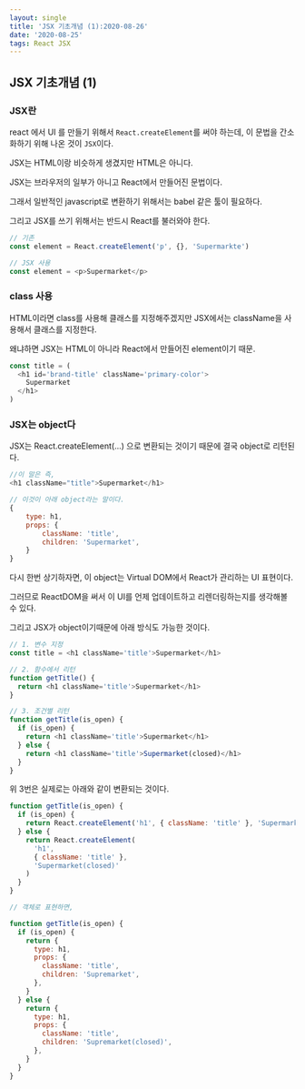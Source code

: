```yaml
---
layout: single
title: 'JSX 기초개념 (1):2020-08-26'
date: '2020-08-25'
tags: React JSX
---
```


## JSX 기초개념 (1)

### JSX란

react 에서 UI 를 만들기 위해서 `React.createElement`를 써야 하는데, 이 문법을 간소화하기 위해 나온 것이 `JSX`이다.

JSX는 HTML이랑 비슷하게 생겼지만 HTML은 아니다.

JSX는 브라우저의 일부가 아니고 React에서 만들어진 문법이다.

그래서 일반적인 javascript로 변환하기 위해서는 babel 같은 툴이 필요하다.

그리고 JSX를 쓰기 위해서는 반드시 React를 불러와야 한다.

```javascript
// 기존
const element = React.createElement('p', {}, 'Supermarkte')

// JSX 사용
const element = <p>Supermarket</p>
```

### class 사용

HTML이라면 class를 사용해 클래스를 지정해주겠지만 JSX에서는 className을 사용해서 클래스를 지정한다.

왜냐하면 JSX는 HTML이 아니라 React에서 만들어진 element이기 때문.

```javascript
const title = (
  <h1 id='brand-title' className='primary-color'>
    Supermarket
  </h1>
)
```

### JSX는 object다

JSX는 React.createElement(...) 으로 변환되는 것이기 때문에 결국 object로 리턴된다.

```javascript
//이 말은 즉,
<h1 className="title">Supermarket</h1>

// 이것이 아래 object라는 말이다.
{
    type: h1,
    props: {
        className: 'title',
        children: 'Supermarket',
    }
}
```

다시 한번 상기하자면, 이 object는 Virtual DOM에서 React가 관리하는 UI 표현이다.

그러므로 ReactDOM을 써서 이 UI를 언제 업데이트하고 리렌더링하는지를 생각해볼 수 있다.

그리고 JSX가 object이기때문에 아래 방식도 가능한 것이다.

```javascript
// 1. 변수 지정
const title = <h1 className='title'>Supermarket</h1>

// 2. 함수에서 리턴
function getTitle() {
  return <h1 className='title'>Supermarket</h1>
}

// 3. 조건별 리턴
function getTitle(is_open) {
  if (is_open) {
    return <h1 className='title'>Supermarket</h1>
  } else {
    return <h1 className='title'>Supermarket(closed)</h1>
  }
}
```

위 3번은 실제로는 아래와 같이 변환되는 것이다.

```javascript
function getTitle(is_open) {
  if (is_open) {
    return React.createElement('h1', { className: 'title' }, 'Supermarket')
  } else {
    return React.createElement(
      'h1',
      { className: 'title' },
      'Supermarket(closed)'
    )
  }
}

// 객체로 표현하면,

function getTitle(is_open) {
  if (is_open) {
    return {
      type: h1,
      props: {
        className: 'title',
        children: 'Supremarket',
      },
    }
  } else {
    return {
      type: h1,
      props: {
        className: 'title',
        children: 'Supremarket(closed)',
      },
    }
  }
}
```
